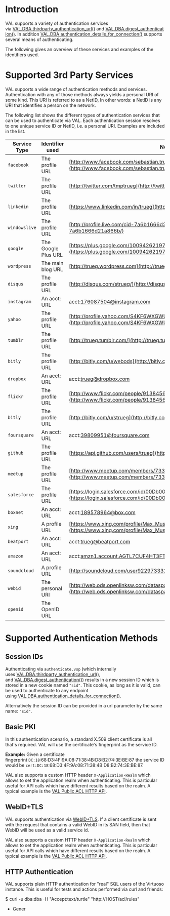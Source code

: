 # Introduction

VAL supports a variety of authentication services via [VAL.DBA.thirdparty_authentication_url()](https://docs.openlinksw.com/valdocs/group__val__auth__module__main.html#ga6240c9d79e5a9816f7aa03cdbf73a170 "Create an authentication URL for any supported 3rd-party service.") and [VAL.DBA.digest_authentication()](https://docs.openlinksw.com/valdocs/group__val__auth__module__main.html#ga23ffe8209155d65fb7f44f1fc0213189). In addition [VAL.DBA.authentication_details_for_connection()](https://docs.openlinksw.com/valdocs/namespaceVAL_1_1DBA.html#ae4565eb3fc3b48886af76de88fb72dd2) supports several means of authenticating.

The following gives an overview of these services and examples of the identifiers used.

# Supported 3rd Party Services

VAL supports a wide range of authentication methods and services. Authentication with any of those methods always yields a personal URI of some kind. This URI is referred to as a NetID, In other words: a NetID is any URI that identifies a person on the network.

The following list shows the different types of authentication services that can be used to authenticate via VAL. Each authentication session resolves to one unique service ID or NetID, i.e. a personal URI. Examples are included in the list.

|Service Type|Identifier used|NetID E|
|---|---|---|
|`facebook`|The profile URL|[http://www.facebook.com/sebastian.trug](http://www.facebook.com/sebastian.trug)|
|`twitter`|The profile URL|[http://twitter.com/tmptrueg](http://twitter.com/tmptrueg)|
|`linkedin`|The profile URL|[https://www.linkedin.com/in/trueg](https://www.linkedin.com/in/trueg)|
|`windowslive`|The profile URL|[http://profile.live.com/cid-7a6b1666d21a866b/](http://profile.live.com/cid-7a6b1666d21a866b/)|
|`google`|The Google Plus URL|[https://plus.google.com/100942621970840297012](https://plus.google.com/100942621970840297012)|
|`wordpress`|The main blog URL|[http://trueg.wordpress.com](http://trueg.wordpress.com/)|
|`disqus`|The profile URL|[http://disqus.com/strueg/](http://disqus.com/strueg/)|
|`instagram`|An acct: URL|acct:[176087504@instagram.com](https://docs.openlinksw.com/valdocs/val_services.html#)|
|`yahoo`|The profile URL|[http://profile.yahoo.com/S4KF6WXGWUBRV74G4TD6GOPCAE](http://profile.yahoo.com/S4KF6WXGWUBRV74G4TD6GOPCAE)|
|`tumblr`|The profile URL|[http://trueg.tumblr.com/](http://trueg.tumblr.com/)|
|`bitly`|The profile URL|[http://bitly.com/u/webods](http://bitly.com/u/webods)|
|`dropbox`|An acct: URL|acct:trueg@dropbox.com|
|`flickr`|The profile URL|[http://www.flickr.com/people/91384569](http://www.flickr.com/people/91384569)@N06/|
|`bitly`|The profile URL|[http://bitly.com/u/strueg](http://bitly.com/u/strueg)|
|`foursquare`|An acct: URL|acct:39809951@foursquare.com|
|`github`|The profile URL|[https://api.github.com/users/trueg](https://api.github.com/users/trueg)|
|`meetup`|The profile URL|[http://www.meetup.com/members/73346552](http://www.meetup.com/members/73346552)|
|`salesforce`|The profile URL|[https://login.salesforce.com/id/00Db0000000J2hSEAS/005b0000000QUONAA4](https://login.salesforce.com/id/00Db0000000J2hSEAS/005b0000000QUONAA4)|
|`boxnet`|An acct: URL|acct:189578964@box.com|
|`xing`|A profile URL|[https://www.xing.com/profile/Max_Mustermann](https://www.xing.com/profile/Max_Mustermann)|
|`beatport`|An acct: URL|acct:trueg@beatport.com|
|`amazon`|An acct: URL|acct:amzn1.account.AGTL7CUF4HT3FTBFX3JWF7QFGKFG@amazon.com|
|`soundcloud`|A profile URL|[http://soundcloud.com/user922973331](http://soundcloud.com/user922973331)|
|`webid`|The personal URI|[http://web.ods.openlinksw.com/dataspace/person/trueg#this](http://web.ods.openlinksw.com/dataspace/person/trueg#this)|
|`openid`|The OpenID URL||

# Supported Authentication Methods

## Session IDs

Authenticating via `authenticate.vsp` (which internally uses [VAL.DBA.thirdparty_authentication_url()](https://docs.openlinksw.com/valdocs/group__val__auth__module__main.html#ga6240c9d79e5a9816f7aa03cdbf73a170 "Create an authentication URL for any supported 3rd-party service."), and [VAL.DBA.digest_authentication()](https://docs.openlinksw.com/valdocs/group__val__auth__module__main.html#ga23ffe8209155d65fb7f44f1fc0213189)) results in a new session ID which is stored in a new cookie named `"sid"`. This cookie, as long as it is valid, can be used to authenticate to any endpoint using [VAL.DBA.authentication_details_for_connection()](https://docs.openlinksw.com/valdocs/namespaceVAL_1_1DBA.html#ae4565eb3fc3b48886af76de88fb72dd2).

Alternatively the session ID can be provided in a url parameter by the same name: `"sid"`.

## Basic PKI

In this authentication scenario, a standard X.509 client certificate is all that's required. VAL will use the certificate's fingerprint as the service ID.

**Example:** Given a certificate fingerprint `DC:18`:68:D3:4F:9A:08:71:38:4B:D8:B2:74:3E:BE:87 the service ID would be `cert:DC:18`:68:D3:4F:9A:08:71:38:4B:D8:B2:74:3E:BE:87.

VAL also supports a custom HTTP header `X-Application-Realm` which allows to set the application realm when authenticating. This is particular useful for API calls which have different results based on the realm. A typical example is the [VAL Public ACL HTTP API](https://docs.openlinksw.com/valdocs/group__val__acl__module__http__api.html).

## WebID+TLS

VAL supports authentication via [WebID+TLS](http://www.w3.org/wiki/WebID). If a client certificate is sent with the request that contains a valid WebID in its SAN field, then that WebID will be used as a valid service id.

VAL also supports a custom HTTP header `X-Application-Realm` which allows to set the application realm when authenticating. This is particular useful for API calls which have different results based on the realm. A typical example is the [VAL Public ACL HTTP API](https://docs.openlinksw.com/valdocs/group__val__acl__module__http__api.html).

## HTTP Authentication

VAL supports plain HTTP authentication for "real" SQL users of the Virtuoso instance. This is useful for tests and actions performed via curl and friends:

$ curl -u dba:dba -H "Accept:text/turtle" "http://HOST/acl/rules"

- Gener